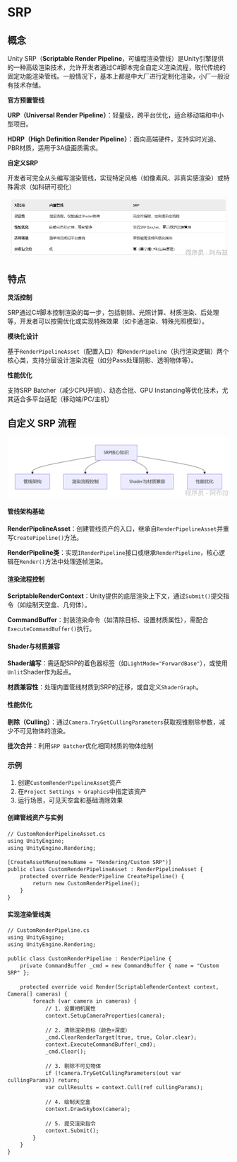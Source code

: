 # SRP

## 概念

Unity SRP（**Scriptable Render Pipeline**，可编程渲染管线）是Unity引擎提供的一种高级渲染技术，允许开发者通过C#脚本完全自定义渲染流程，取代传统的固定功能渲染管线。一般情况下，基本上都是中大厂进行定制化渲染，小厂一般没有技术存储。

**官方预置管线**

**URP（Universal Render Pipeline）**：轻量级，跨平台优化，适合移动端和中小型项目。

**HDRP（High Definition Render Pipeline）**：面向高端硬件，支持实时光追、PBR材质，适用于3A级画质需求。

**自定义SRP**

开发者可完全从头编写渲染管线，实现特定风格（如像素风、非真实感渲染）或特殊需求（如科研可视化）

![img](assets/1754452535255-803bb36f-ae3b-4075-943d-576327bd6d58.png)

## 特点

**灵活控制**

SRP通过C#脚本控制渲染的每一步，包括剔除、光照计算、材质渲染、后处理等，开发者可以按需优化或实现特殊效果（如卡通渲染、特殊光照模型）。

**模块化设计**

基于`RenderPipelineAsset`（配置入口）和`RenderPipeline`（执行渲染逻辑）两个核心类，支持分层设计渲染流程（如分Pass处理阴影、透明物体等）。

**性能优化**

支持SRP Batcher（减少CPU开销）、动态合批、GPU Instancing等优化技术，尤其适合多平台适配（移动端/PC/主机）

## 自定义 SRP 流程

![img](assets/1754452688427-15f0a3dc-d244-44b1-9dfe-752f803d54e3.png)

#### **管线架构基础**

**RenderPipelineAsset**：创建管线资产的入口，继承自`RenderPipelineAsset`并重写`CreatePipeline()`方法。

**RenderPipeline类**：实现`IRenderPipeline`接口或继承`RenderPipeline`，核心逻辑在`Render()`方法中处理逐帧渲染。

#### **渲染流程控制**

**ScriptableRenderContext**：Unity提供的底层渲染上下文，通过`Submit()`提交指令（如绘制天空盒、几何体）。

**CommandBuffer**：封装渲染命令（如清除目标、设置材质属性），需配合`ExecuteCommandBuffer()`执行。

#### **Shader与材质兼容**

**Shader编写**：需适配SRP的着色器标签（如`LightMode="ForwardBase"`），或使用`Unlit`Shader作为起点。

**材质兼容性**：处理内置管线材质到SRP的迁移，或自定义`ShaderGraph`。

#### **性能优化**

**剔除（Culling）**：通过`Camera.TryGetCullingParameters`获取视锥剔除参数，减少不可见物体的渲染。

**批次合并**：利用`SRP Batcher`优化相同材质的物体绘制

### 示例

1. 创建`CustomRenderPipelineAsset`资产
2. 在`Project Settings > Graphics`中指定该资产
3. 运行场景，可见天空盒和基础清除效果

#### **创建管线资产与实例**

```JS
// CustomRenderPipelineAsset.cs
using UnityEngine;
using UnityEngine.Rendering;

[CreateAssetMenu(menuName = "Rendering/Custom SRP")]
public class CustomRenderPipelineAsset : RenderPipelineAsset {
    protected override RenderPipeline CreatePipeline() {
        return new CustomRenderPipeline();
    }
}
```

#### **实现渲染管线类**

```JS
// CustomRenderPipeline.cs
using UnityEngine;
using UnityEngine.Rendering;

public class CustomRenderPipeline : RenderPipeline {
    private CommandBuffer _cmd = new CommandBuffer { name = "Custom SRP" };

    protected override void Render(ScriptableRenderContext context, Camera[] cameras) {
        foreach (var camera in cameras) {
            // 1. 设置相机属性
            context.SetupCameraProperties(camera);
            
            // 2. 清除渲染目标（颜色+深度）
            _cmd.ClearRenderTarget(true, true, Color.clear);
            context.ExecuteCommandBuffer(_cmd);
            _cmd.Clear();

            // 3. 剔除不可见物体
            if (!camera.TryGetCullingParameters(out var cullingParams)) return;
            var cullResults = context.Cull(ref cullingParams);

            // 4. 绘制天空盒
            context.DrawSkybox(camera);

            // 5. 提交渲染指令
            context.Submit();
        }
    }
}
```
